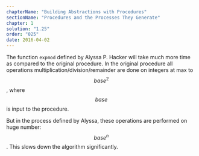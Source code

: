 ```yaml
---
chapterName: "Building Abstractions with Procedures"
sectionName: "Procedures and the Processes They Generate"
chapter: 1
solution: "1.25"
order: "025"
date: 2016-04-02
---
```


The function `expmod` defined by Alyssa P. Hacker will take much more time as compared to the original procedure. In the original procedure
all operations multiplication/division/remainder are done on integers at max to $$ {base}^2 $$, where $$ base $$ is input to the procedure.

But in the process defined by Alyssa, these operations are performed on huge number: $$ base^n $$. This slows down the algorithm
significantly.
